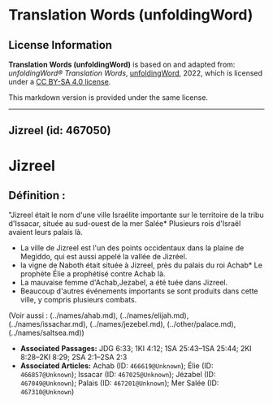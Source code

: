 # Translation Words (unfoldingWord)

## License Information

**Translation Words (unfoldingWord)** is based on and adapted from: _unfoldingWord® Translation Words_, [unfoldingWord](https://unfoldingword.org/utw), 2022, which is licensed under a [CC BY-SA 4.0 license](https://creativecommons.org/licenses/by-sa/4.0/legalcode.en).

This markdown version is provided under the same license.



--------------------------------

## Jizreel (id: 467050)

Jizreel
=======

Définition :
------------

"Jizreel était le nom d'une ville Israélite importante sur le territoire de la tribu d'Issacar, située au sud\-ouest de la mer Salée\* Plusieurs rois d'Israël avaient leurs palais là.

* La ville de Jizreel est l'un des points occidentaux dans la plaine de Megiddo, qui est aussi appelé la vallée de Jizréel.
* la vigne de Naboth était située à Jizreel, près du palais du roi Achab\* Le prophète Élie a prophétisé contre Achab là.
* La mauvaise femme d'Achab,Jezabel, a été tuée dans Jizreel.
* Beaucoup d'autres événements importants se sont produits dans cette ville, y compris plusieurs combats.

(Voir aussi : (../names/ahab.md), (../names/elijah.md), (../names/issachar.md), (../names/jezebel.md), (../other/palace.md), (../names/saltsea.md))

* **Associated Passages:** JDG 6:33; 1KI 4:12; 1SA 25:43–1SA 25:44; 2KI 8:28–2KI 8:29; 2SA 2:1–2SA 2:3
* **Associated Articles:** Achab (ID: `466619@Unknown`); Élie (ID: `466857@Unknown`); Issacar (ID: `467025@Unknown`); Jézabel (ID: `467049@Unknown`); Palais (ID: `467201@Unknown`); Mer Salée (ID: `467310@Unknown`)

